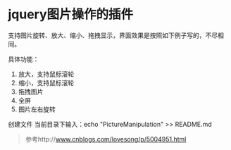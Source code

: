 # jquery图片操作的插件
支持图片旋转、放大、缩小、拖拽显示，界面效果是按照如下例子写的，不尽相同。

具体功能：
1. 放大，支持鼠标滚轮
2. 缩小，支持鼠标滚轮
3. 拖拽图片
4. 全屏
5. 图片左右旋转

创建文件
当前目录下输入：echo "PictureManipulation" >> README.md
>参考http://www.cnblogs.com/lovesong/p/5004951.html
